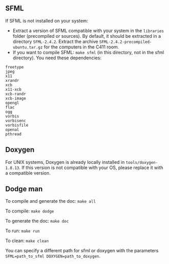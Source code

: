 ## SFML

If SFML is not installed on your system:

 * Extract a version of SFML compatible with your system in the `libraries` folder (precompiled or sources).
By default, it should be extracted in a directory `SFML-2.4.2`.
Extract the archive `SFML-2.4.2-precompiled-ubuntu.tar.gz` for the computers in the C411 room.
 * If you want to compile SFML: `make sfml` (in this directory, not in the sfml directory). You need these dependencies:

```
freetype
jpeg
x11
xrandr
xcb
x11-xcb
xcb-randr
xcb-image
opengl
flac
ogg
vorbis
vorbisenc
vorbisfile
openal
pthread
```

## Doxygen

For UNIX systems, Doxygen is already locally installed in `tools/doxygen-1.8.13`.
If this version is not compatible with your OS, please replace it with a compatible version.

## Dodge man

To compile and generate the doc: `make all`

To compile: `make dodge`

To generate the doc: `make doc`

To run: `make run`

To clean: `make clean`

You can specify a different path for sfml or doxygen with the parameters  `SFML=path_to_sfml DOXYGEN=path_to_doxygen`.
